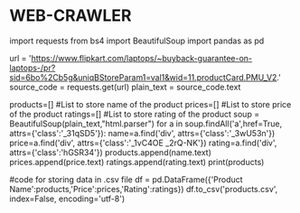 # WEB-CRAWLER

import requests
from bs4 import BeautifulSoup
import pandas as pd

url = 'https://www.flipkart.com/laptops/~buyback-guarantee-on-laptops-/pr?sid=6bo%2Cb5g&uniqBStoreParam1=val1&wid=11.productCard.PMU_V2.'
source_code = requests.get(url)
plain_text = source_code.text

products=[] #List to store name of the product
prices=[] #List to store price of the product
ratings=[] #List to store rating of the product
soup = BeautifulSoup(plain_text,"html.parser")
for a in soup.findAll('a',href=True, attrs={'class':'_31qSD5'}):
    name=a.find('div', attrs={'class':'_3wU53n'})
    price=a.find('div', attrs={'class':'_1vC4OE _2rQ-NK'})
    rating=a.find('div', attrs={'class':'hGSR34'})
    products.append(name.text)
    prices.append(price.text)
    ratings.append(rating.text)
print(products)

#code for storing data in .csv file
df = pd.DataFrame({'Product Name':products,'Price':prices,'Rating':ratings})
df.to_csv('products.csv', index=False, encoding='utf-8')
